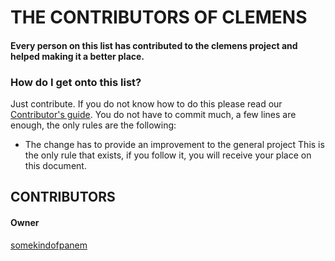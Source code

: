 # THE CONTRIBUTORS OF CLEMENS

#### Every person on this list has contributed to the clemens project and helped making it a better place.

### How do I get onto this list?
Just contribute. If you do not know how to do this please read our [Contributor's guide](https://google.com). You do not have to commit much, a few lines are enough, the only
rules are the following:
* The change has to provide an improvement to the general project
This is the only rule that exists, if you follow it, you will receive your place on this document.

## CONTRIBUTORS
#### Owner
[somekindofpanem](https://github.com/somekindofpanem)
